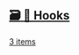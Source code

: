 ## [🗃️<!-- --> <!-- -->🎣 Hooks](/react-native-keyboard-controller/pr-preview/pr-989/docs/api/hooks/keyboard/use-keyboard-animation.md)

[3 items](/react-native-keyboard-controller/pr-preview/pr-989/docs/api/hooks/keyboard/use-keyboard-animation.md)
